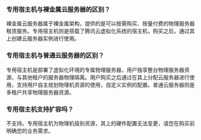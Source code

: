 ### 专用宿主机与裸金属云服务器的区别？
裸金属云服务器属于裸金属架构，提供的是可以按需购买、按量付费的物理服务器租赁服务。专用宿主机则是搭载了腾讯云虚拟化系统的宿主机，购买之后，通过其上创建云服务器实例进行使用。

### 专用宿主机与普通云服务器的区别？
专用宿主机是部署了虚拟化环境的专属物理服务器，用户独享整台物理服务器资源，与其他租户的服务器物理隔离。用户购买之后通过在其上分配云服务器进行使用，支持用户自主规划物理机资源的使用，自定义实例的配置。普通云服务器则是多租户共享物理服务器资源。

### 专用宿主机支持扩容吗？
不支持。专用宿主机为物理机级别资源，其上的硬件配置无法变更，请您在购买前明确您的业务需求。

